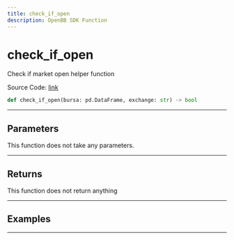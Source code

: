 ```yaml
---
title: check_if_open
description: OpenBB SDK Function
---
```


# check_if_open

Check if market open helper function

Source Code: [link](https://github.com/OpenBB-finance/OpenBBTerminal/tree/main/openbb_terminal/stocks/tradinghours/bursa_model.py#L156)

```python
def check_if_open(bursa: pd.DataFrame, exchange: str) -> bool
```
---

## Parameters

This function does not take any parameters.

---

## Returns

This function does not return anything

---

## Examples

---

